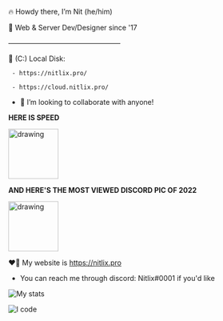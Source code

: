 
🔥 Howdy there, I’m Nit (he/him)

🎉 Web & Server Dev/Designer since '17

————————————————

📁 (C:) Local Disk:

     - https://nitlix.pro/
     
     - https://cloud.nitlix.pro/
     
- 💞️ I’m looking to collaborate with anyone!

**HERE IS SPEED**

[<img src="https://cdn.discordapp.com/banners/567641525706686474/a_c2345de8cbc20af0dff2bc17d1e591de.gif" alt="drawing" height="100"/>](https://cdn.discordapp.com/banners/567641525706686474/a_c2345de8cbc20af0dff2bc17d1e591de.gif?size=512)

**AND HERE'S THE MOST VIEWED DISCORD PIC OF 2022**

<img src="https://i.cbc.ca/1.3600308.1464220798!/fileImage/httpImage/image.jpg_gen/derivatives/original_620/canuck-the-crow-with-a-knife.jpg" alt="drawing" height="100"/>





❤️‍🔥 My website is https://nitlix.pro
- You can reach me through discord: Nitlix#0001 if you'd like


![My stats](https://github-readme-stats.vercel.app/api?username=nitlix&show_icons=true&theme=vision-friendly-dark)

![I code](https://github-readme-stats.vercel.app/api/top-langs/?username=nitlix&langs_count=10&theme=tokyonight&layout=compact)
